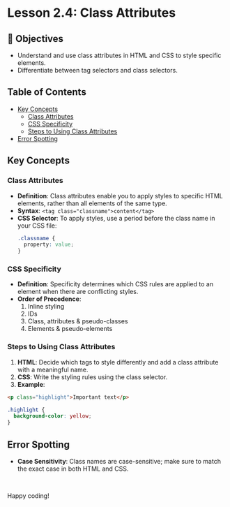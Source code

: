 # Lesson 2.4: Class Attributes

## 🎯 Objectives

- Understand and use class attributes in HTML and CSS to style specific elements.
- Differentiate between tag selectors and class selectors.

## Table of Contents

- [Key Concepts](#key-concepts)
  - [Class Attributes](#class-attributes)
  - [CSS Specificity](#css-specificity)
  - [Steps to Using Class Attributes](#steps-to-using-class-attributes)
- [Error Spotting](#error-spotting)

## Key Concepts

### Class Attributes

- **Definition**: Class attributes enable you to apply styles to specific HTML elements, rather than all elements of the same type.
- **Syntax**: `<tag class="classname">content</tag>`
- **CSS Selector**: To apply styles, use a period before the class name in your CSS file:
  ```css
  .classname {
    property: value;
  }
  ```

### CSS Specificity

- **Definition**: Specificity determines which CSS rules are applied to an element when there are conflicting styles.
- **Order of Precedence**:
  1. Inline styling
  2. IDs
  3. Class, attributes & pseudo-classes
  4. Elements & pseudo-elements

### Steps to Using Class Attributes

1. **HTML**: Decide which tags to style differently and add a class attribute with a meaningful name.
2. **CSS**: Write the styling rules using the class selector.
3. **Example**:

```html
<p class="highlight">Important text</p>
```

```css
.highlight {
  background-color: yellow;
}
```

## Error Spotting

- **Case Sensitivity**: Class names are case-sensitive; make sure to match the exact case in both HTML and CSS.

<br>

Happy coding!
